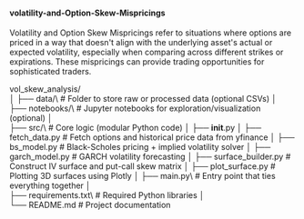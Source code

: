 #### volatility-and-Option-Skew-Mispricings
Volatility and Option Skew Mispricings refer to situations where options are priced in a way that doesn't align with the underlying asset's actual or expected volatility, especially when comparing across different strikes or expirations. These mispricings can provide trading opportunities for sophisticated traders.

vol_skew_analysis/\
│
├── data/\                        # Folder to store raw or processed data (optional CSVs)
│\
├── notebooks/\                  # Jupyter notebooks for exploration/visualization (optional)
│\
├── src/\                        # Core logic (modular Python code)
│   ├── __init__.py
│   ├── fetch_data.py           # Fetch options and historical price data from yfinance
│   ├── bs_model.py             # Black-Scholes pricing + implied volatility solver
│   ├── garch_model.py          # GARCH volatility forecasting
│   ├── surface_builder.py      # Construct IV surface and put-call skew matrix
│   ├── plot_surface.py         # Plotting 3D surfaces using Plotly
│
├── main.py\                     # Entry point that ties everything together
│\
├── requirements.txt\            # Required Python libraries
│\
└── README.md                   # Project documentation
